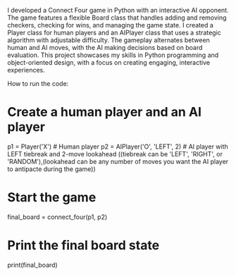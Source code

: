 I developed a Connect Four game in Python with an interactive AI opponent. The game features a flexible Board class that handles adding and removing checkers, checking for wins, and managing the game state. I created a Player class for human players and an AIPlayer class that uses a strategic algorithm with adjustable difficulty. The gameplay alternates between human and AI moves, with the AI making decisions based on board evaluation. This project showcases my skills in Python programming and object-oriented design, with a focus on creating engaging, interactive experiences.

How to run the code:
# Create a human player and an AI player
p1 = Player('X')  # Human player
p2 = AIPlayer('O', 'LEFT', 2)  # AI player with LEFT tiebreak and 2-move lookahead ((tiebreak can be 'LEFT', 'RIGHT', or 'RANDOM'),(lookahead can be any number of moves you want the AI player to antipacte during the game))

# Start the game
final_board = connect_four(p1, p2)

# Print the final board state
print(final_board)
